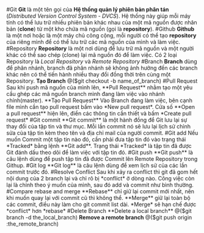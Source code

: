 #Git
**Git** là một tên gọi của **Hệ thống quản lý phiên bản phân tán** (*Distributed Version Control System - DVCS*). Hệ thống này giúp mỗi máy tính có thể lưu trữ nhiều phiên bản khác nhau của một mã nguồn được nhân bản (**clone**) từ một kho chứa mã nguồn (gọi là **repository**).
#Github
**Github** là một nơi hoặc là một máy chủ công cộng, mỗi người có thể tạo **repository** của riêng mình để có thể lưu trữ các mã nguồn của mình và làm việc.
#Repository
**Repository** là một nơi dùng để lưu trữ mã nguồn và một người khác có thể sao chép (clone) lại mã nguồn đó để làm việc. Có 2 loại Repository là *Local Repository* và *Remote Repository*
#Branch
**Branch** dùng để phân nhánh, branch đã phân nhánh sẽ không ảnh hưởng đến các branch khác nên có thể tiến hành nhiều thay đổi đồng thời trên cùng một Repository.
**Tạo Branch**
@($git checkout -b name_of_branch)
#Pull Request
Sau khi push mã nguồn của mình lên, **Pull Request** nhằm tạo một yêu cầu ghép các mã nguồn branch mình đang làm việc vào nhánh chính(master).
**Tạo Pull Request**
Vào Branch đang làm việc, bên cạnh file mình cần tạo pull request bấm vào *New pull request*. Cửa số **Open a pull request** hiện lên, điền các thông tin cần thiết và bấm *Create pull request*
#Git commit
**Git commit** là một hành đồng để Git lưu lại sự thay đổi của tập tin và thư mục. Mỗi lần commit nó sẽ lưu lại lịch sử chỉnh sửa của tập tin kèm theo tên và địa chỉ mail của người commit.
#Git add
Nếu muốn Commit một tập tin nào đó, cần phải đưa tập tin đó vào trạng thái *Tracked* bằng lệnh **Git add**. Trạng thái *Tracked* là tập tin đã được Git đánh dấu theo dõi để làm việc với tập tin đó.
#Git push
**Git push** là câu lệnh dùng để push tập tin đã được Commit lên Remote Repository trong Githup.
#Git log
**Git log** là câu lệnh dùng để xem lịch sử của các lần commit trước đó.
#Resolve Conflict
Sau khi xảy ra conflict thì git đã gom hết nội dung của 2 branch lại và chỉ rõ bị *conflict* ở dòng nào. Công việc còn lại là chỉnh theo ý muốn của mình, sau đó add và commit như bình thường.
#Compare rebase and merge
**Rebase** chỉ giữ lại commit mới nhất, nên khi muốn quay lại với commit cũ thì không thể.
**Merge** giữ lại toàn bộ các commit, điều này làm cho git commit list dài. *Merge* sẽ hạn chế được *conflict* hơn *rebase*
#Delete Branch
**Delete a local branch**
@($git branch -d the_local_branch)
**Remove a remote branch**
@($git push origin :the_remote_branch) 